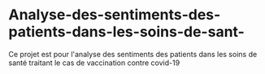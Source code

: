 # Analyse-des-sentiments-des-patients-dans-les-soins-de-sant-
Ce projet est pour l'analyse des sentiments des patients dans les soins de santé traitant le cas de vaccination contre covid-19
